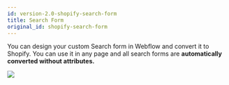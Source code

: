 ```yaml
---
id: version-2.0-shopify-search-form
title: Search Form
original_id: shopify-search-form
---
```


 You can design your custom Search form in Webflow and convert it to Shopify. You can use it in any page and all search forms are **automatically converted without attributes.**

 ![](assets/shopify-search-form.png)